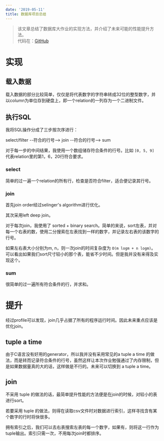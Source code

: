 ```yaml
---
date: '2019-05-11'
title: 数据库项目总结
---
```


> 该文章总结了数据库大作业的实现方法，并介绍了未来可能的性能提升方法。  
> 代码在：[GitHub](https://github.com/asvrada/CollegeProj-Database)

# 实现

## 载入数据

载入数据的部分比较简单，仅仅是将代表数字的字符串转成32位的整型数字，并以column为单位存到硬盘上，即一个relation的一列存为一个二进制文件。

## 执行SQL

我将SQL操作分成了三步按次序进行：

select/filter --符合的行号--> join --符合的行号--> sum  

对于每一步的中间结果，我使用一个数组储存符合条件的行号。比如 `[0, 5, 9]` 代表relation里的第1，6，20行符合要求。

### select

简单的过一遍一个relation的所有行，检查是否符合filter，适合便记录其行号。

### join

首先join order经过selinger's algorithm进行优化。

其次采用left deep join。

对于每次join，我使用了 sorted + binary search。简单的来说，sort左表，并对每一个右表的数，使用二分搜索在左表找到一样的数字，并记录左右表的该数字的行号。

如果左右表大小分别为m, n，则一次join的时间复杂度为 `O(m logm + n logm)`。可以看出如果我们sort尺寸较小的那个表，能省不少时间。但是我并没有来得及实现这个。

### sum

很简单的过一遍所有符合条件的行，并求和。

# 提升

经过profile可以发现，join几乎占据了所有的程序运行时间。因此未来重点应该是优化join。

## tuple a time

由于C语言没有好用的generator，所以我并没有采用常见的a tuple a time 的做法，而是转而记录符合条件的行号，虽然这样让本次作业勉强通过了内存限制，但是如果数据量真的大的话，这样做是不行的。未来可以切换到 a tuple a time。

## join

不采用 tuple 的做法的话，最简单提升性能的方法便是在join的时候，对较小的表进行sort。

若要采用 tuple 的做法，则得在读取csv文件时对数据进行索引，这样寻找含有某个数字的行时将快很多。

拥有索引之后，我们可以去右表搜索左表的每一个数字，如果有，则将这一行作为tuple输出。索引只需一次，不用每次join时都排序。